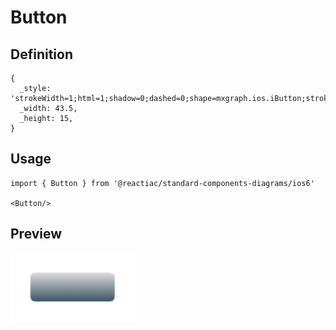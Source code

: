 # Button

## Definition

```
{
  _style: 'strokeWidth=1;html=1;shadow=0;dashed=0;shape=mxgraph.ios.iButton;strokeColor=#444444;fontColor=#ffffff;buttonText=;fontSize=8;fillColor=#dddddd;fillColor2=#3D5565;whiteSpace=wrap;align=center;sketch=0;',
  _width: 43.5,
  _height: 15,
}
```

## Usage

```
import { Button } from '@reactiac/standard-components-diagrams/ios6'

<Button/>
```

## Preview

<img src="./button.png" width="200"/>
